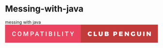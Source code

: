 # Messing-with-java
messing with java
![](https://github.com/BraveUX/for-the-badge/blob/master/src/images/badges/compatibility-club-penguin.svg)
